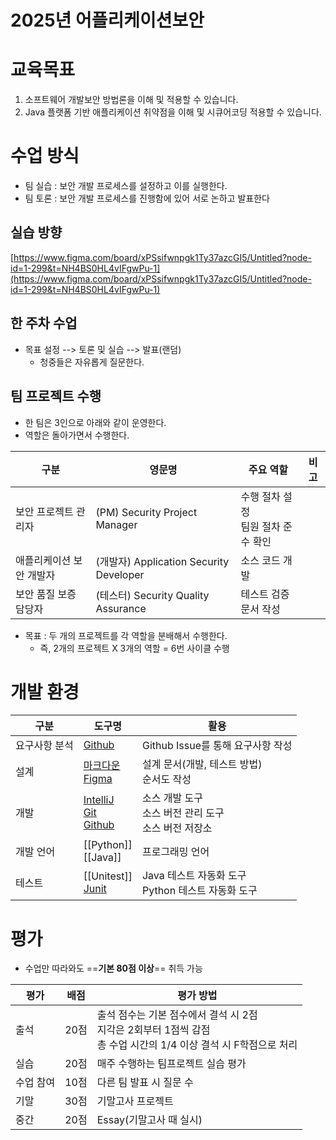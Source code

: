 # 2025년 어플리케이션보안


# 교육목표

1. 소프트웨어 개발보안 방법론을 이해 및 적용할 수 있습니다.
2. Java 플랫폼 기반 애플리케이션 취약점을 이해 및 시큐어코딩 적용할 수 있습니다.

# 수업 방식
- 팀 실습 : 보안 개발 프로세스를 설정하고 이를 실행한다.
- 팀 토론 : 보안 개발 프로세스를 진행함에 있어 서로 논하고 발표한다

## 실습  방향

[https://www.figma.com/board/xPSsifwnpgk1Ty37azcGI5/Untitled?node-id=1-299&t=NH4BS0HL4vIFgwPu-1](https://www.figma.com/board/xPSsifwnpgk1Ty37azcGI5/Untitled?node-id=1-299&t=NH4BS0HL4vIFgwPu-1)

## 한 주차 수업
- 목표 설정 --> 토론 및 실습 --> 발표(랜덤)
	- 청중들은 자유롭게 질문한다.

## 팀 프로젝트 수행

- 한 팀은 3인으로 아래와 같이 운영한다.
- 역할은 돌아가면서 수행한다.

| 구분            | 영문명                                  | 주요 역할                   | 비고  |
| ------------- | ------------------------------------ | ----------------------- | --- |
| 보안 프로젝트 관리자   | (PM) Security Project Manager        | 수행 절차 설정<br>팀원 절차 준수 확인 |     |
| 애플리케이션 보안 개발자 | (개발자) Application Security Developer | 소스 코드 개발                |     |
| 보안 품질 보증 담당자  | (테스터) Security Quality Assurance     | 테스트 검증<br>문서 작성         |     |
- 목표 : 두 개의 프로젝트를 각 역할을 분배해서 수행한다.
    - 즉, 2개의 프로젝트 X 3개의 역할 = 6번 사이클 수행

# 개발 환경

| 구분      | 도구명                                                                           | 활용                                   |
| ------- | ----------------------------------------------------------------------------- | ------------------------------------ |
| 요구사항 분석 | [Github](성과창출도구/Github.md)                                                    | Github Issue를 통해 요구사항 작성             |
| 설계      | [마크다운](성과창출도구/마크다운.md)<br>[Figma](성과창출도구/Figma.md)                            | 설계 문서(개발, 테스트 방법)<br>순서도 작성          |
| 개발      | [IntelliJ](IntelliJ.md)<br>[Git](성과창출도구/Git.md)<br>[Github](성과창출도구/Github.md) | 소스 개발 도구<br>소스 버전 관리 도구<br>소스 버전 저장소 |
| 개발 언어   | [[Python]]<br>[[Java]]                                                        | 프로그래밍 언어                             |
| 테스트     | [[Unitest]]<br>[Junit](성과창출도구/Junit.md)                                       | Java 테스트 자동화 도구<br>Python 테스트 자동화 도구 |


# 평가
- 수업만 따라와도 ==**기본 80점 이상**== 취득 가능

| 평가    | 배점  | 평가 방법                                                                      |
| ----- | --- | -------------------------------------------------------------------------- |
| 출석    | 20점 | 출석 점수는 기본 점수에서 결석 시 2점<br>지각은 2회부터 1점씩 감점<br>총 수업 시간의 1/4 이상 결석 시 F학점으로 처리 |
| 실습    | 20점 | 매주 수행하는 팀프로젝트 실습 평가                                                        |
| 수업 참여 | 10점 | 다른 팀 발표 시 질문 수                                                             |
| 기말    | 30점 | 기말고사 프로젝트                                                                  |
| 중간    | 20점 | Essay(기말고사 때 실시)                                                           |

